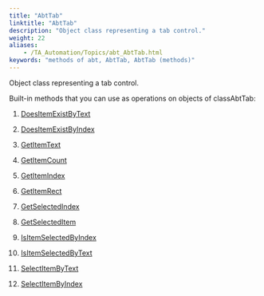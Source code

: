 ```yaml
--- 
title: "AbtTab"
linktitle: "AbtTab"
description: "Object class representing a tab control."
weight: 22
aliases: 
    - /TA_Automation/Topics/abt_AbtTab.html
keywords: "methods of abt, AbtTab, AbtTab (methods)"
---
```


Object class representing a tab control.

Built-in methods that you can use as operations on objects of classAbtTab:

1.  [DoesItemExistByText](/automation-guide/action-based-testing-language/testarchitect-automation-classes/automation-classes/abttab/doesitemexistbytext)  

2.  [DoesItemExistByIndex](/automation-guide/action-based-testing-language/testarchitect-automation-classes/automation-classes/abttab/doesitemexistbyindex)  

3.  [GetItemText](/automation-guide/action-based-testing-language/testarchitect-automation-classes/automation-classes/abttab/getitemtext)  

4.  [GetItemCount](/automation-guide/action-based-testing-language/testarchitect-automation-classes/automation-classes/abttab/getitemcount)  

5.  [GetItemIndex](/automation-guide/action-based-testing-language/testarchitect-automation-classes/automation-classes/abttab/getitemindex)  

6.  [GetItemRect](/automation-guide/action-based-testing-language/testarchitect-automation-classes/automation-classes/abttab/getitemrect)  

7.  [GetSelectedIndex](/automation-guide/action-based-testing-language/testarchitect-automation-classes/automation-classes/abttab/getselectedindex)  

8.  [GetSelectedItem](/automation-guide/action-based-testing-language/testarchitect-automation-classes/automation-classes/abttab/getselecteditem)  

9.  [IsItemSelectedByIndex](/automation-guide/action-based-testing-language/testarchitect-automation-classes/automation-classes/abttab/isitemselectedbyindex)  

10. [IsItemSelectedByText](/automation-guide/action-based-testing-language/testarchitect-automation-classes/automation-classes/abttab/isitemselectedbytext)  

11. [SelectItemByText](/automation-guide/action-based-testing-language/testarchitect-automation-classes/automation-classes/abttab/selectitembytext)  

12. [SelectItemByIndex](/automation-guide/action-based-testing-language/testarchitect-automation-classes/automation-classes/abttab/selectitembyindex)  





